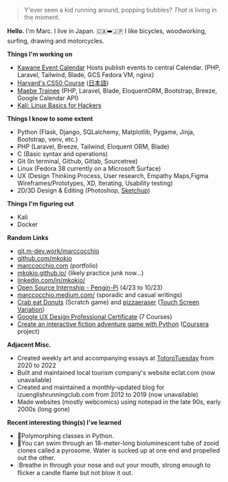 >Y'ever seen a kid running around, popping bubbles? _That_ is living in the moment.

__Hello.__ I'm Marc. I live in Japan. 🇨🇦➡️🇯🇵 
I like bicycles, woodworking, surfing, drawing and motorcycles.

__Things I'm working on__
 - [Kawane Event Calendar](https://github.com/mkokio/Kawane_Events) Hosts publish events to central Calendar. (PHP, Laravel, Tailwind, Blade, GCS Fedora VM, nginx)
 - [Harvard's CS50 Course](https://pll.harvard.edu/course/cs50-introduction-computer-science) ([日本語](https://cs50.jp/))
 - [Maebe Trainee](https://maebe.jp/) (PHP, Laravel, Blade, EloquentORM, Bootstrap, Breeze, Google Calendar API)
 - [Kali: Linux Basics for Hackers](https://nostarch.com/linuxbasicsforhackers)

__Things I know to some extent__
 - Python (Flask, Django, SQLalchemy, Matplotlib, Pygame, Jinja, Bootstrap, venv, etc.)
 - PHP (Laravel, Breeze, Tailwind, Eloquent ORM, Blade)
 - C (Basic syntax and operations)
 - Git (In terminal, Github, Gitlab, Sourcetree)
 - Linux (Fedora 38 currently on a Microsoft Surface)
 - UX (Design Thinking Process, User research, Empathy Maps,Figma Wireframes/Prototypes, XD, Iterating, Usability testing)
 - 2D/3D Design & Editing (Photoshop, [Sketchup](https://coursera.org/share/2eb79a30703184c9c97dc76174842f3c))
 
__Things I'm figuring out__
 - Kali
 - Docker

__Random Links__
 - [git.m-dev.work/marccocchio](http://git.m-dev.work/marccocchio)
 - [github.com/mkokio](https://github.com/mkokio)
 - [marccocchio.com](https://www.marccocchio.com) (portfolio)
 - [mkokio.github.io/](https://mkokio.github.io/) (likely practice junk now...)
 - [linkedin.com/in/mkokio/](https://www.linkedin.com/in/mkokio/)
 - [Open Source Internship - Pengin-Pi](https://github.com/Pengin-Open-Source/pengin-pi) (4/23 to 10/23)
 - [marccocchio.medium.com/](https://marccocchio.medium.com/) (sporadic and casual writings)
 - [Crab eat Donuts](https://scratch.mit.edu/projects/879641242) (Scratch game) and [pizzaeraser](https://scratch.mit.edu/projects/934282962/) ([Touch Screen Variation](https://scratch.mit.edu/projects/934456401/))
 - [Google UX Design Professional Certificate](https://coursera.org/share/c77541abd0c35b1bfc6b87fd025ba15d) (7 Courses)
 - [Create an interactive fiction adventure game with Python](https://github.com/mkokio/castle_and_orc) ([Coursera](https://coursera.org/share/26c533a52121ae58bcdeeafad89f03f4) project)

<!--
__Bit More About Me__
 - Creativity is a big thing for me, from drawing silly pictures to woodworking fixtures.
 - Repairing things is the way to be, from a hole in my shoe to my old Subaru.
 - Cooking quite often is definitely the key, from mapo tofu on rice to the perfect pizza slice.
 - Bicycles equal happiness; I guarantee, from downhill-shredding thrills to winter-commute chills.
 - The ocean and sunshine will set you free, from surfing that gnarly right, to snorkeling at night. 
-->
__Adjacent Misc.__
 - Created weekly art and accompanying essays at [TotoroTuesday](https://www.instagram.com/totorotuesday/) from 2020 to 2022
 - Built and maintained local tourism company's website eclat.com (now unavailable)
 - Created and maintained a monthly-updated blog for izuenglishrunningclub.com from 2012 to 2019 (now unavailable)
 - Made websites (mostly webcomics) using notepad in the late 90s, early 2000s (long gone)

__Recent interesting thing(s) I've learned__
 - 🐍Polymorphing classes in Python.
 - 🤿You can swim through an 18-meter-long bioluminescent tube of zooid clones called a pyrosome. Water is sucked up at one end and propelled out the other.
 - 🕯Breathe in through your nose and out your mouth, strong enough to flicker a candle flame but not blow it out.
